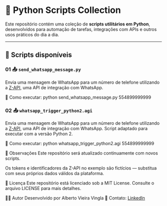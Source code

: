 # 🐍 Python Scripts Collection

Este repositório contém uma coleção de **scripts utilitários em Python**, desenvolvidos para automação de tarefas, integrações com APIs e outros usos práticos do dia a dia.

---

## 📌 Scripts disponíveis

### 01 📤 `send_whatsapp_message.py`
Envia uma mensagem de WhatsApp para um número de telefone utilizando a [Z-API](https://z-api.io/), uma API de integração com WhatsApp.

🚀 Como executar:
python send_whatsapp_message.py 554899999999

### 02 📤 `whatsapp_trigger_python2.agi`
Envia uma mensagem de WhatsApp para um número de telefone utilizando a [Z-API](https://z-api.io/), uma API de integração com WhatsApp. Script adaptado para executar com a versão Python 2.

🚀 Como executar:
python whatsapp_trigger_python2.agi 554899999999

📌 Observações
Este repositório será atualizado continuamente com novos scripts.

Os tokens e identificadores da Z-API no exemplo são fictícios — substitua com seus próprios dados válidos da plataforma.

📜 Licença
Este repositório está licenciado sob a MIT License. Consulte o arquivo LICENSE para mais detalhes.

🙋‍♀️ Autor
Desenvolvido por Alberto Vieira Vingla
📧 Contato: [LinkedIn](https://www.linkedin.com/in/alberto-vingla-14429098/)
